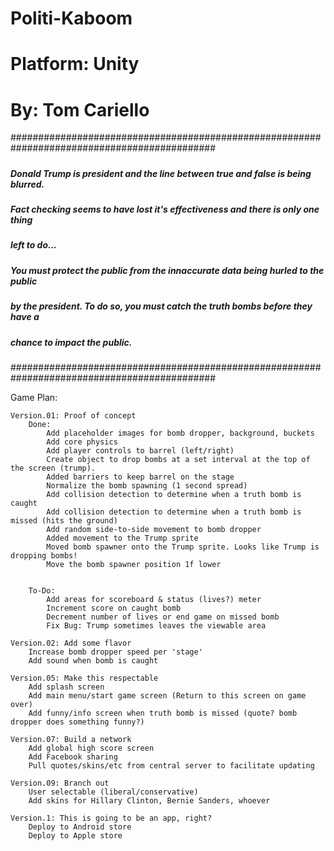 # Politi-Kaboom
# Platform: Unity
# By: Tom Cariello

#############################################################################################
#####																					#####
##### Donald Trump is president and the line between true and false is being blurred. 	#####
##### Fact checking seems to have lost it's effectiveness and there is only one thing 	#####
##### left to do...																		#####
#####																					#####
##### You must protect the public from the innaccurate data being hurled to the public 	#####
##### by the president. To do so, you must catch the truth bombs before they have a 	#####
##### chance to impact the public.														#####
#####																					#####
#############################################################################################


Game Plan:

	Version.01: Proof of concept
		Done:
			Add placeholder images for bomb dropper, background, buckets
			Add core physics
			Add player controls to barrel (left/right)
			Create object to drop bombs at a set interval at the top of the screen (trump).
			Added barriers to keep barrel on the stage
			Normalize the bomb spawning (1 second spread)
			Add collision detection to determine when a truth bomb is caught
			Add collision detection to determine when a truth bomb is missed (hits the ground)
			Add random side-to-side movement to bomb dropper
			Added movement to the Trump sprite
			Moved bomb spawner onto the Trump sprite. Looks like Trump is dropping bombs!
			Move the bomb spawner position 1f lower
			

		To-Do:
			Add areas for scoreboard & status (lives?) meter
			Increment score on caught bomb
			Decrement number of lives or end game on missed bomb
			Fix Bug: Trump sometimes leaves the viewable area
			
	Version.02: Add some flavor
		Increase bomb dropper speed per 'stage'
		Add sound when bomb is caught

	Version.05: Make this respectable
		Add splash screen
		Add main menu/start game screen (Return to this screen on game over)
		Add funny/info screen when truth bomb is missed (quote? bomb dropper does something funny?)

	Version.07: Build a network
		Add global high score screen
		Add Facebook sharing
		Pull quotes/skins/etc from central server to facilitate updating
	
	Version.09: Branch out
		User selectable (liberal/conservative)
		Add skins for Hillary Clinton, Bernie Sanders, whoever

	Version.1: This is going to be an app, right?
		Deploy to Android store
		Deploy to Apple store

